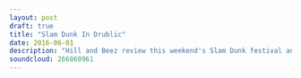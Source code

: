 ```yaml
---
layout: post
draft: true
title: "Slam Dunk In Drublic"
date: 2016-06-01
description: "Hill and Beez review this weekend's Slam Dunk festival and the new albums from Volbeat, Thrice and Beartooth in this special Wednesday episode of That's Not Metal."
soundcloud: 266860961
---
```

